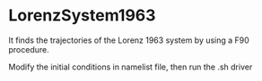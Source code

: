 # LorenzSystem1963
It finds the trajectories of the Lorenz 1963 system by using a F90 procedure.

Modify the initial conditions in namelist file, then run the .sh driver
